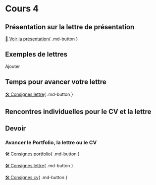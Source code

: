 # Cours 4
## Présentation sur la lettre de présentation     
[📁 Voir la présentation](https://cmontmorency365-my.sharepoint.com/:b:/g/personal/lora_boisvert_cmontmorency_qc_ca/ERrX846mpkdKu4CkXSbw1TYBDAUmeVdpkbbA89qHX-jchw?e=aiBfkj){ .md-button }  


## Exemples de lettres 
Ajouter
  

## Temps pour avancer votre lettre
[🛠️ Consignes lettre](./stages/lettre.md){ .md-button }        

## Rencontres individuelles pour le CV et la lettre


## Devoir
### Avancer le Portfolio, la lettre ou le CV    
[🛠️ Consignes portfolio](./stages/portfolio.md){ .md-button }   

[🛠️ Consignes lettre](./stages/lettre.md){ .md-button }        

[🛠️ Consignes cv](./stages/cv.md){ .md-button }     

